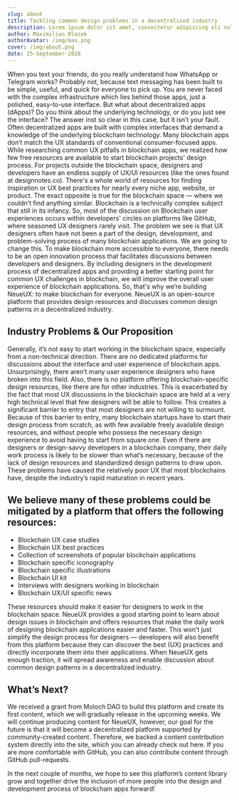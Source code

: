 ```yaml
---
slug: about
title: Tackling common design problems in a decentralized industry
description: Lorem ipsum dolor sit amet, consectetur adipiscing eli nullam eu nisi et orci posuere pretium ut eu nisi.
author: Maximilian Blazek
authorAvatar: /img/max.png
cover: /img/about.png
date: 25-September-2020
---
```

When you text your friends, do you really understand how WhatsApp or Telegram works? Probably not, because text messaging has been built to be simple, useful, and quick for everyone to pick up. You are never faced with the complex infrastructure which lies behind those apps, just a polished, easy-to-use interface.
But what about decentralized apps (dApps)? Do you think about the underlying technology, or do you just see the interface? The answer inst so clear in this case, but it isn’t your fault. Often decentralized apps are built with complex interfaces that demand a knowledge of the underlying blockchain technology.
Many blockchain apps don’t match the UX standards of conventional consumer-focused apps.
While researching common UX pitfalls in blockchain apps, we realized how few free resources are available to start blockchain projects' design process.
For projects outside the blockchain space, designers and developers have an endless supply of UX/UI resources (like the ones found at designnotes.co). There's a whole world of resources for finding inspiration or UX best practices for nearly every niche app, website, or product. The exact opposite is true for the blockchain space — where we couldn't find anything similar. Blockchain is a technically complex subject that still in its infancy. So, most of the discussion on Blockchain user experiences occurs within developers' circles on platforms like GitHub, where seasoned UX designers rarely visit. The problem we see is that UX designers often have not been a part of the design, development, and problem-solving process of many blockchain applications. We are going to change this.
To make blockchain more accessible to everyone, there needs to be an open innovation process that facilitates discussions between developers and designers. By including designers in the development process of decentralized apps and providing a better starting point for common UX challenges in blockchain, we will improve the overall user experience of blockchain applications.
So, that's why we’re building NeueUX: to make blockchain for everyone.
NeueUX is an open-source platform that provides design resources and discusses common design patterns in a decentralized industry.

## Industry Problems & Our Proposition

Generally, it’s not easy to start working in the blockchain space, especially from a non-technical direction.
There are no dedicated platforms for discussions about the interface and user experience of blockchain apps. Unsurprisingly, there aren’t many user experience designers who have broken into this field. Also, there is no platform offering blockchain-specific design resources, like there are for other industries. This is exacerbated by the fact that most UX discussions in the blockchain space are held at a very high technical level that few designers will be able to follow. This creates a significant barrier to entry that most designers are not willing to surmount.
Because of this barrier to entry, many blockchain startups have to start their design process from scratch, as with few available freely available design resources, and without people who possess the necessary design experience to avoid having to start from square one. Even if there are designers or design-savvy developers in a blockchain company, their daily work process is likely to be slower than what’s necessary, because of the lack of design resources and standardized design patterns to draw upon.
These problems have caused the relatively poor UX that most blockchains have, despite the industry’s rapid maturation in recent years.

## We believe many of these problems could be mitigated by a platform that offers the following resources:

- Blockchain UX case studies
- Blockchain UX best practices
- Collection of screenshots of popular blockchain applications
- Blockchain specific iconography
- Blockchain specific illustrations
- Blockchain UI kit
- Interviews with designers working in blockchain
- Blockchain UX/UI specific news

These resources should make it easier for designers to work in the blockchain space. NeueUX provides a good starting point to learn about design issues in blockchain and offers resources that make the daily work of designing blockchain applications easier and faster. This won’t just simplify the design process for designers — developers will also benefit from this platform because they can discover the best (UX) practices and directly incorporate them into their applications. When NeueUX gets enough traction, it will spread awareness and enable discussion about common design patterns in a decentralized industry.

## What’s Next?

We received a grant from Moloch DAO to build this platform and create its first content, which we will gradually release in the upcoming weeks. We will continue producing content for NeueUX, however, our goal for the future is that it will become a decentralized platform supported by community-created content. Therefore, we backed a content contribution system directly into the site, which you can already check out here. If you are more comfortable with GitHub, you can also contribute content through GitHub pull-requests.

In the next couple of months, we hope to see this platform’s content library grow and together drive the inclusion of more people into the design and development process of blockchain apps forward!